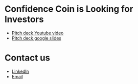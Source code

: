 # Confidence Coin is Looking for Investors

 - [Pitch deck Youtube video](https://www.youtube.com/watch?v=6Pz0-9BCZxk)
 - [Pitch deck google slides](https://docs.google.com/presentation/d/1OMKAO8GPjUM9gSgODYrIE8wz79jblqllAQlusKp5BrQ/edit?usp=sharing)

# Contact us
 - [LinkedIn](https://www.linkedin.com/in/ilyagazman/)
 - [Email](mailto:gazman1986@email.com)
